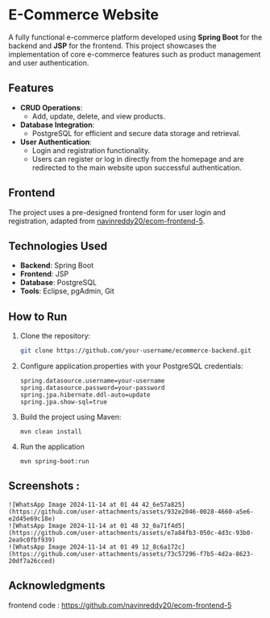 # E-Commerce Website

A fully functional e-commerce platform developed using **Spring Boot** for the backend and **JSP** for the frontend. This project showcases the implementation of core e-commerce features such as product management and user authentication.

## Features

- **CRUD Operations**: 
  - Add, update, delete, and view products.
- **Database Integration**:
  - PostgreSQL for efficient and secure data storage and retrieval.
- **User Authentication**:
  - Login and registration functionality.
  - Users can register or log in directly from the homepage and are redirected to the main website upon successful authentication.

## Frontend

The project uses a pre-designed frontend form for user login and registration, adapted from [navinreddy20/ecom-frontend-5](https://github.com/navinreddy20/ecom-frontend-5).

## Technologies Used

- **Backend**: Spring Boot
- **Frontend**: JSP
- **Database**: PostgreSQL
- **Tools**: Eclipse, pgAdmin, Git

## How to Run

1. Clone the repository:
   ```bash
   git clone https://github.com/your-username/ecommerce-backend.git
2. Configure application.properties with your PostgreSQL credentials:
   ``` spring.datasource.url=jdbc:postgresql://localhost:5432/your-database
   spring.datasource.username=your-username
   spring.datasource.password=your-password
   spring.jpa.hibernate.ddl-auto=update
   spring.jpa.show-sql=true
3. Build the project using Maven:
   ``` mvn clean install
   mvn clean install
4. Run the application
   ``` mvn spring-boot:run
   mvn spring-boot:run
## Screenshots :
    ![WhatsApp Image 2024-11-14 at 01 44 42_6e57a825](https://github.com/user-attachments/assets/932e2046-0028-4660-a5e6-e2d45e69c18e)
    ![WhatsApp Image 2024-11-14 at 01 48 32_0a71f4d5](https://github.com/user-attachments/assets/e7a84fb3-050c-4d3c-93b0-2ea9c0fbf939)
    ![WhatsApp Image 2024-11-14 at 01 49 12_8c6a172c](https://github.com/user-attachments/assets/73c57296-f7b5-4d2a-8623-20df7a26cced)

## Acknowledgments
 frontend code : https://github.com/navinreddy20/ecom-frontend-5
